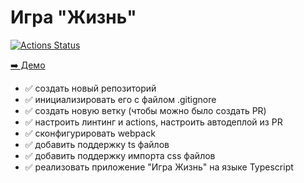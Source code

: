 # Игра "Жизнь"

[![Actions Status](https://github.com/ivanartamonov/otus-life/actions/workflows/sanity-check.yml/badge.svg)](https://github.com/ivanartamonov/otus-life/actions/workflows/sanity-check.yml/badge.svg)

[➡️ Демо](https://ivanartamonov.github.io/otus-life/)

* ✅ создать новый репозиторий
* ✅ инициализировать его с файлом .gitignore
* ✅ создать новую ветку (чтобы можно было создать PR)
* ✅ настроить линтинг и actions, настроить автодеплой из PR
* ✅ сконфигурировать webpack
* ✅ добавить поддержку ts файлов
* ✅ добавить поддержку импорта css файлов
* ✅ реализовать приложение "Игра Жизнь" на языке Typescript